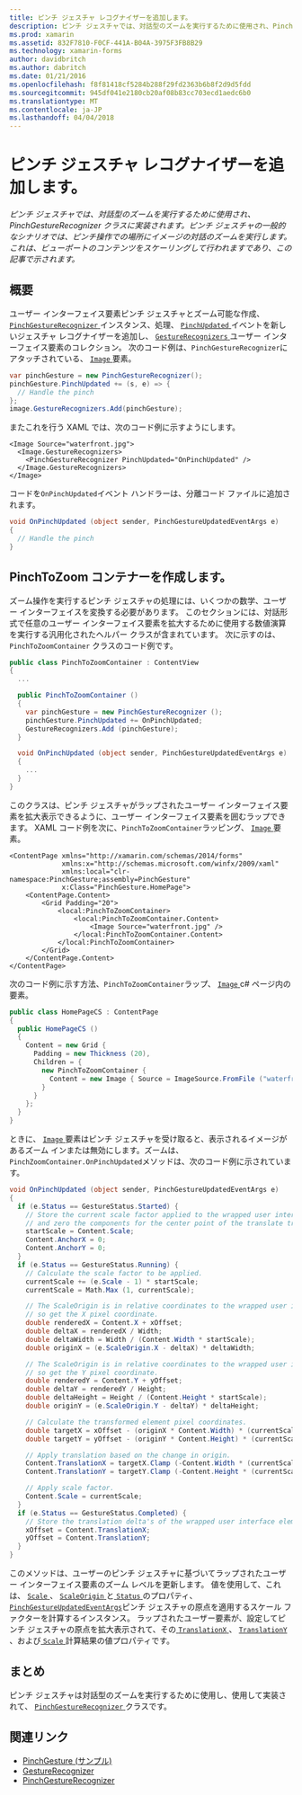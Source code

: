 ```yaml
---
title: ピンチ ジェスチャ レコグナイザーを追加します。
description: ピンチ ジェスチャでは、対話型のズームを実行するために使用され、PinchGestureRecognizer クラスに実装されます。 ピンチ ジェスチャの一般的なシナリオでは、ピンチ操作での場所にイメージの対話のズームを実行します。 これは、ビューポートのコンテンツをスケーリングして行われますであり、この記事で示されます。
ms.prod: xamarin
ms.assetid: 832F7810-F0CF-441A-B04A-3975F3FB8B29
ms.technology: xamarin-forms
author: davidbritch
ms.author: dabritch
ms.date: 01/21/2016
ms.openlocfilehash: f8f81418cf5284b288f29fd2363b6b8f2d9d5fdd
ms.sourcegitcommit: 945df041e2180cb20af08b83cc703ecd1aedc6b0
ms.translationtype: MT
ms.contentlocale: ja-JP
ms.lasthandoff: 04/04/2018
---
```

# <a name="adding-a-pinch-gesture-recognizer"></a>ピンチ ジェスチャ レコグナイザーを追加します。

_ピンチ ジェスチャでは、対話型のズームを実行するために使用され、PinchGestureRecognizer クラスに実装されます。ピンチ ジェスチャの一般的なシナリオでは、ピンチ操作での場所にイメージの対話のズームを実行します。これは、ビューポートのコンテンツをスケーリングして行われますであり、この記事で示されます。_

## <a name="overview"></a>概要

ユーザー インターフェイス要素ピンチ ジェスチャとズーム可能な作成、 [ `PinchGestureRecognizer` ](https://developer.xamarin.com/api/type/Xamarin.Forms.PinchGestureRecognizer/)インスタンス、処理、 [ `PinchUpdated` ](https://developer.xamarin.com/api/event/Xamarin.Forms.PinchGestureRecognizer.PinchUpdated/)イベントを新しいジェスチャ レコグナイザーを追加し、 [`GestureRecognizers` ](https://developer.xamarin.com/api/property/Xamarin.Forms.View.GestureRecognizers/)ユーザー インターフェイス要素のコレクション。 次のコード例は、`PinchGestureRecognizer`にアタッチされている、 [ `Image` ](https://developer.xamarin.com/api/type/Xamarin.Forms.Image/)要素。

```csharp
var pinchGesture = new PinchGestureRecognizer();
pinchGesture.PinchUpdated += (s, e) => {
  // Handle the pinch
};
image.GestureRecognizers.Add(pinchGesture);
```

またこれを行う XAML では、次のコード例に示すようにします。

```xaml
<Image Source="waterfront.jpg">
  <Image.GestureRecognizers>
    <PinchGestureRecognizer PinchUpdated="OnPinchUpdated" />
  </Image.GestureRecognizers>
</Image>
```

コードを`OnPinchUpdated`イベント ハンドラーは、分離コード ファイルに追加されます。

```csharp
void OnPinchUpdated (object sender, PinchGestureUpdatedEventArgs e)
{
  // Handle the pinch
}
```

## <a name="creating-a-pinchtozoom-container"></a>PinchToZoom コンテナーを作成します。

ズーム操作を実行するピンチ ジェスチャの処理には、いくつかの数学、ユーザー インターフェイスを変換する必要があります。 このセクションには、対話形式で任意のユーザー インターフェイス要素を拡大するために使用する数値演算を実行する汎用化されたヘルパー クラスが含まれています。 次に示すのは、`PinchToZoomContainer` クラスのコード例です。

```csharp
public class PinchToZoomContainer : ContentView
{
  ...

  public PinchToZoomContainer ()
  {
    var pinchGesture = new PinchGestureRecognizer ();
    pinchGesture.PinchUpdated += OnPinchUpdated;
    GestureRecognizers.Add (pinchGesture);
  }

  void OnPinchUpdated (object sender, PinchGestureUpdatedEventArgs e)
  {
    ...
  }
}
```

このクラスは、ピンチ ジェスチャがラップされたユーザー インターフェイス要素を拡大表示できるように、ユーザー インターフェイス要素を囲むラップできます。 XAML コード例を次に、`PinchToZoomContainer`ラッピング、 [ `Image` ](https://developer.xamarin.com/api/type/Xamarin.Forms.Image/)要素。

```xaml
<ContentPage xmlns="http://xamarin.com/schemas/2014/forms"
             xmlns:x="http://schemas.microsoft.com/winfx/2009/xaml"
             xmlns:local="clr-namespace:PinchGesture;assembly=PinchGesture"
             x:Class="PinchGesture.HomePage">
    <ContentPage.Content>
        <Grid Padding="20">
            <local:PinchToZoomContainer>
                <local:PinchToZoomContainer.Content>
                    <Image Source="waterfront.jpg" />
                </local:PinchToZoomContainer.Content>
            </local:PinchToZoomContainer>
        </Grid>
    </ContentPage.Content>
</ContentPage>
```

次のコード例に示す方法、`PinchToZoomContainer`ラップ、 [ `Image` ](https://developer.xamarin.com/api/type/Xamarin.Forms.Image/) c# ページ内の要素。

```csharp
public class HomePageCS : ContentPage
{
  public HomePageCS ()
  {
    Content = new Grid {
      Padding = new Thickness (20),
      Children = {
        new PinchToZoomContainer {
          Content = new Image { Source = ImageSource.FromFile ("waterfront.jpg") }
        }
      }
    };
  }
}
```

ときに、 [ `Image` ](https://developer.xamarin.com/api/type/Xamarin.Forms.Image/)要素はピンチ ジェスチャを受け取ると、表示されるイメージがあるズーム インまたは無効にします。ズームは、`PinchZoomContainer.OnPinchUpdated`メソッドは、次のコード例に示されています。

```csharp
void OnPinchUpdated (object sender, PinchGestureUpdatedEventArgs e)
{
  if (e.Status == GestureStatus.Started) {
    // Store the current scale factor applied to the wrapped user interface element,
    // and zero the components for the center point of the translate transform.
    startScale = Content.Scale;
    Content.AnchorX = 0;
    Content.AnchorY = 0;
  }
  if (e.Status == GestureStatus.Running) {
    // Calculate the scale factor to be applied.
    currentScale += (e.Scale - 1) * startScale;
    currentScale = Math.Max (1, currentScale);

    // The ScaleOrigin is in relative coordinates to the wrapped user interface element,
    // so get the X pixel coordinate.
    double renderedX = Content.X + xOffset;
    double deltaX = renderedX / Width;
    double deltaWidth = Width / (Content.Width * startScale);
    double originX = (e.ScaleOrigin.X - deltaX) * deltaWidth;

    // The ScaleOrigin is in relative coordinates to the wrapped user interface element,
    // so get the Y pixel coordinate.
    double renderedY = Content.Y + yOffset;
    double deltaY = renderedY / Height;
    double deltaHeight = Height / (Content.Height * startScale);
    double originY = (e.ScaleOrigin.Y - deltaY) * deltaHeight;

    // Calculate the transformed element pixel coordinates.
    double targetX = xOffset - (originX * Content.Width) * (currentScale - startScale);
    double targetY = yOffset - (originY * Content.Height) * (currentScale - startScale);

    // Apply translation based on the change in origin.
    Content.TranslationX = targetX.Clamp (-Content.Width * (currentScale - 1), 0);
    Content.TranslationY = targetY.Clamp (-Content.Height * (currentScale - 1), 0);

    // Apply scale factor.
    Content.Scale = currentScale;
  }
  if (e.Status == GestureStatus.Completed) {
    // Store the translation delta's of the wrapped user interface element.
    xOffset = Content.TranslationX;
    yOffset = Content.TranslationY;
  }
}
```

このメソッドは、ユーザーのピンチ ジェスチャに基づいてラップされたユーザー インターフェイス要素のズーム レベルを更新します。 値を使用して、これは、 [ `Scale` ](https://developer.xamarin.com/api/property/Xamarin.Forms.PinchGestureUpdatedEventArgs.Scale/)、 [ `ScaleOrigin` ](https://developer.xamarin.com/api/property/Xamarin.Forms.PinchGestureUpdatedEventArgs.ScaleOrigin/)と[ `Status` ](https://developer.xamarin.com/api/property/Xamarin.Forms.PinchGestureUpdatedEventArgs.Status/)のプロパティ、 [ `PinchGestureUpdatedEventArgs`](https://developer.xamarin.com/api/type/Xamarin.Forms.PinchGestureUpdatedEventArgs/)ピンチ ジェスチャの原点を適用するスケール ファクターを計算するインスタンス。 ラップされたユーザー要素が、設定してピンチ ジェスチャの原点を拡大表示されて、その[ `TranslationX` ](https://developer.xamarin.com/api/property/Xamarin.Forms.VisualElement.TranslationX/)、 [ `TranslationY` ](https://developer.xamarin.com/api/property/Xamarin.Forms.VisualElement.TranslationY/)、および[ `Scale` ](https://developer.xamarin.com/api/property/Xamarin.Forms.VisualElement.Scale/)計算結果の値プロパティです。

## <a name="summary"></a>まとめ

ピンチ ジェスチャは対話型のズームを実行するために使用し、使用して実装されて、 [ `PinchGestureRecognizer` ](https://developer.xamarin.com/api/type/Xamarin.Forms.PinchGestureRecognizer/)クラスです。


## <a name="related-links"></a>関連リンク

- [PinchGesture (サンプル)](https://developer.xamarin.com/samples/xamarin-forms/WorkingWithGestures/PinchGesture/)
- [GestureRecognizer](https://developer.xamarin.com/api/type/Xamarin.Forms.GestureRecognizer/)
- [PinchGestureRecognizer](https://developer.xamarin.com/api/type/Xamarin.Forms.PinchGestureRecognizer/)
